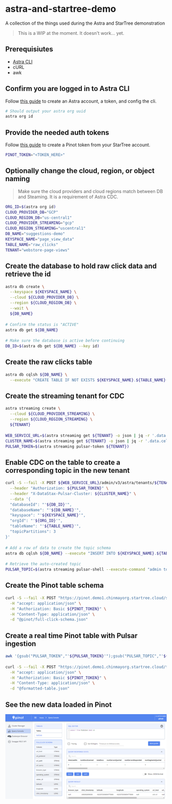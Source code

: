 # astra-and-startree-demo
A collection of the things used during the Astra and StarTree demonstration

> This is a WIP at the moment. It doesn't work... yet.

## Prerequisiutes

- [Astra CLI](https://awesome-astra.github.io/docs/pages/astra/astra-cli/)
- cURL
- awk

## Confirm you are logged in to Astra CLI

Follow [this guide](https://awesome-astra.github.io/docs/pages/astra/) to create an Astra account, a token, and config the cli.

```bash
# Should output your astra org uuid
astra org id
```

## Provide the needed auth tokens

Follow [this guide](https://dev.startree.ai/docs/startree-enterprise-edition/startree-cloud/security) to create a Pinot token from your StarTree account.

```bash
PINOT_TOKEN="<TOKEN_HERE>"
```

## Optionally change the cloud, region, or object naming

> Make sure the cloud providers and cloud regions match between DB and Steaming. It is a requirement of Astra CDC.

```bash
ORG_ID=$(astra org id)
CLOUD_PROVIDER_DB="GCP"
CLOUD_REGION_DB="us-central1"
CLOUD_PROVIDER_STREAMING="gcp"
CLOUD_REGION_STREAMING="uscentral1"
DB_NAME="suggestions-demo"
KEYSPACE_NAME="page_view_data"
TABLE_NAME="raw_clicks"
TENANT="webstore-page-views"
```

## Create the database to hold raw click data and retrieve the id

```bash
astra db create \
  --keyspace ${KEYSPACE_NAME} \
  --cloud ${CLOUD_PROVIDER_DB} \
  --region ${CLOUD_REGION_DB} \
  --wait \
  ${DB_NAME}

# Confirm the status is "ACTIVE"
astra db get ${DB_NAME}

# Make sure the database is active before continuing
DB_ID=$(astra db get ${DB_NAME} --key id)
```

## Create the raw clicks table

```bash
astra db cqlsh ${DB_NAME} \
  --execute "CREATE TABLE IF NOT EXISTS ${KEYSPACE_NAME}.${TABLE_NAME}(click_epoch bigint PRIMARY KEY, UTC_offset int, request_url text, user_agent text, visitor_id text, coords text);"
```

## Create the streaming tenant for CDC

```bash
astra streaming create \
  --cloud ${CLOUD_PROVIDER_STREAMING} \
  --region ${CLOUD_REGION_STREAMING} \
  ${TENANT}
  
WEB_SERVICE_URL=$(astra streaming get ${TENANT} -o json | jq -r '.data.cellValues[] | select(.Attribute == "WebServiceUrl") | .Value')
CLUSTER_NAME=$(astra streaming get ${TENANT} -o json | jq -r '.data.cellValues[] | select(.Attribute == "Cluster Name") | .Value')
PULSAR_TOKEN=$(astra streaming pulsar-token ${TENANT})
```

## Enable CDC on the table to create a corresponding topic in the new tenant

```bash
curl -S --fail -X POST ${WEB_SERVICE_URL}/admin/v3/astra/tenants/${TENANT}/cdc \
  --header "Authorization: ${PULSAR_TOKEN}" \
  --header "X-DataStax-Pulsar-Cluster: ${CLUSTER_NAME}" \
  --data '{
  "databaseId": "'${DB_ID}'",
  "databaseName": "'${DB_NAME}'",
  "keyspace": "'${KEYSPACE_NAME}'",
  "orgId": "'${ORG_ID}'",
  "tableName": "'${TABLE_NAME}'",
  "topicPartitions": 3
}'

# Add a row of data to create the topic schema
astra db cqlsh ${DB_NAME} --execute "INSERT INTO ${KEYSPACE_NAME}.${TABLE_NAME}(click_epoch, UTC_offset, request_url, user_agent, visitor_id, coords) values(1665769440000, -4, 'https://request.com/something/', 'a b c d','1234asd','{}');"

# Retrieve the auto-created topic
PULSAR_TOPIC=$(astra streaming pulsar-shell --execute-command "admin topics list ${TENANT}/astracdc" ${TENANT} | grep data-.*-0 | awk '{gsub("-partition-0","");print}')
```

## Create the Pinot table schema

```bash
curl -S --fail -X POST "https://pinot.demo1.chinmayorg.startree.cloud/schemas?override=true" \
  -H "accept: application/json" \
  -H "Authorization: Basic ${PINOT_TOKEN}" \
  -H "Content-Type: application/json" \
  -d "@pinot/full-click-schema.json"
```

## Create a real time Pinot table with Pulsar ingestion

```bash
awk '{gsub("PULSAR_TOKEN","'${PULSAR_TOKEN}'");gsub("PULSAR_TOPIC","'${PULSAR_TOPIC}'");print}' pinot/full-click-table.json > formatted-table.json

curl -S --fail -X POST "https://pinot.demo1.chinmayorg.startree.cloud/tables" \
  -H "accept: application/json" \
  -H "Authorization: Basic ${PINOT_TOKEN}" \
  -H "Content-Type: application/json" \
  -d "@formatted-table.json"
```

## See the new data loaded in Pinot

![](./assets/pinot-query.png)